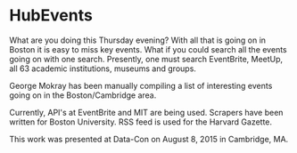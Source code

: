 # HubEvents

What are you doing this Thursday evening? With all that is going on in Boston
it is easy to miss key events. What if you could search all the events going
on with one search. Presently, one must search EventBrite, MeetUp, all 63
academic institutions, museums and groups.

George Mokray has been manually compiling a list of interesting events going
on in the Boston/Cambridge area.

Currently, API's at EventBrite and MIT are being used. Scrapers have been
written for Boston University. RSS feed is used for the Harvard Gazette.

This work was presented at Data-Con on August 8, 2015 in Cambridge, MA.
